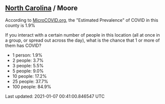 
## [North Carolina](/united-states/north-carolina) / Moore

According to [MicroCOVID.org](http://microcovid.org),
the "Estimated Prevalence" of COVID in this county is 1.9%

If you interact with a certain number of people in this location
(all at once in a group, or spread out across the day), what is the chance that
1 or more of them has COVID?

- 1 person: 1.9%
- 2 people: 3.7%
- 3 people: 5.5%
- 5 people: 9.0%
- 10 people: 17.2%
- 25 people: 37.7%
- 100 people: 84.9%

Last updated: 2021-01-07 00:41:00.846547 UTC
